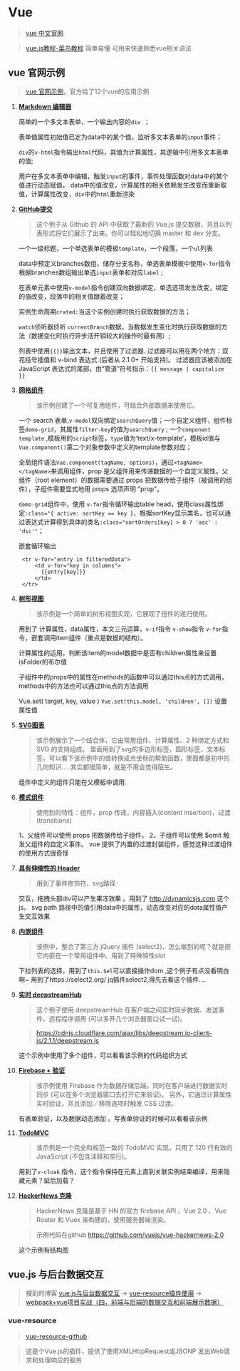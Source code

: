 # Vue 

> [vue 中文官网](https://cn.vuejs.org/) 

> [vue.js教程-菜鸟教程](http://www.runoob.com/vue2/vue-tutorial.html)  简单易懂 可用来快速熟悉vue相关语法


## vue 官网示例

> [vue 官网示例](https://cn.vuejs.org/v2/examples/)，官方给了12个vue的应用示例

1. **[Markdown 编辑器](https://cn.vuejs.org/v2/examples/index.html)**

   简单的一个多文本表单，一个输出内容的`div `；
   
   表单值属性初始值已定为data中的某个值，监听多文本表单的`input`事件；
   
   `div`的`v-html`指令输出`html`代码，其值为计算属性，其逻辑中引用多文本表单的值;
   
   用户在多文本表单中编辑，触发`input`的事件，事件处理函数对data中的某个值进行动态赋值，
   data中的值改变，计算属性的相关依赖发生改变而重新取值，计算属性改变，`div`中的`html`重新渲染
   
2. **[GitHub提交](https://cn.vuejs.org/v2/examples/commits.html)**

   >这个例子从 Github 的 API 中获取了最新的 Vue.js 提交数据，并且以列表形式将它们展示了出来。你可以轻松地切换 master 和 dev 分支。
   
   一个一级标题，一个单选表单的模板`template`，一个段落，一个`ul`列表
   
   data中预定义branches数组，储存分支名称，单选表单模板中使用`v-for`指令根据branches数组输出单选`input`表单和对应`label` ;
   
   在表单元素中使用`v-model`指令创建双向数据绑定，单选选项发生改变，绑定的值改变，段落中的相关值跟着改变；
   
   实例生命周期`crated:`当这个实例创建时执行获取数据的方法；
   
   `watch`侦听器侦听 `currentBranch`数据，当数据发生变化时执行获取数据的方法（数据变化时执行异步活开销较大的操作时最有用）;
   
   列表中使用`{{}}`输出文本，并且使用了过滤器.
   过滤器可以用在两个地方：双花括号插值和 v-bind 表达式 (后者从 2.1.0+ 开始支持)。
   过滤器应该被添加在 JavaScript 表达式的尾部，由“管道”符号指示：`{{ message | capitalize }}`
   
3. **[网格组件](https://cn.vuejs.org/v2/examples/grid-component.html)** 
   
   > 该示例创建了一个可复用组件，可结合外部数据来使用它。
   
   一个 search 表单,`v-model`双向绑定`searchQuery`值；一个自定义组件，组件标签`demo-grid`，其属性`filter-key`的值为`searchQuery` ;
   一个`component template` ,模板用的`script`标签，`type`值为‘text/x-template’，模板id值与`Vue.component()`第二个对象参数中定义的template参数对应；
   
   全局组件语法`Vue.component(tagName, options)`，通过`<tagName></tagName>`来调用组件，prop 是父组件用来传递数据的一个自定义属性。父组件（root element）的数据需要通过 props 把数据传给子组件（被调用的组件），子组件需要显式地用 props 选项声明 "prop"。
   
   `demo-grid`组件中，使用 `v-for`指令循环输出table head，使用class属性绑定`:class="{ active: sortKey == key }`，根据sortKey显示类名，也可以通过表达式计算得到具体的类名`:class="sortOrders[key] > 0 ? 'asc' : 'dsc'"`；
   
   嵌套循环输出
   
   ```
    <tr v-for="entry in filteredData">
        <td v-for="key in columns">
          {{entry[key]}}
        </td>
    </tr>
    ```
   
4. **[树形视图](https://cn.vuejs.org/v2/examples/tree-view.html)** 

   > 该示例是一个简单的树形视图实现，它展现了组件的递归使用。

    用到了 计算属性，data属性，本文三元运算，`v-if`指令 `v-show`指令 `v-for`指令，嵌套调用item组件（重点是数据的结构）。

    计算属性的运用，判断该item的model数据中是否有children属性来设置isFolder的布尔值

    子组件中的props中的属性在methods的函数中可以通过this点的方式调用，methods中的方法也可以通过this点的方法调用 

    Vue.set( target, key, value ) `Vue.set(this.model, 'children', [])` 设置属性值
    
5. **[SVG图表](https://cn.vuejs.org/v2/examples/svg.html)**

   > 该示例展示了一个结合体，它由常用组件、计算属性、2 种绑定方式和 SVG 的支持组成。
   里面用到了svg的多边形标签，圆形标签，文本标签，可以看下该示例中的值转换成点坐标的帮助函数，里面都是初中的几何知识.....其实都很简单，就是不用会觉得陌生。
   
    组件中定义的组件只能在父模板中调用. 

6. **[模式组件](https://cn.vuejs.org/v2/examples/modal.html)**

   > 使用到的特性：组件，prop 传递，内容插入(content insertion)，过渡 (transitions)
   
   1、父组件可以使用 props 把数据传给子组件。
   2、子组件可以使用 $emit 触发父组件的自定义事件。
   vue 提供了内置的过渡封装组件，感觉这种过渡组件的使用方式很奇怪
   
7. **[具有伸缩性的 Header](https://cn.vuejs.org/v2/examples/elastic-header.html)**

   > 用到了事件修饰符，svg路径
   
   交互，拖拽头部div可以产生果冻效果 。用到了 http://dynamicsjs.com  这个js。
   svg path 路径中的值引用data中的属性，动态改变对应的data属性值产生交互效果
   
8. **[内嵌组件 ](https://cn.vuejs.org/v2/examples/select2.html)**

   > 该例中，整合了第三方 jQuery 插件 (select2)，怎么做到的呢？就是把它内嵌在一个常用组件中。用到了特殊特性slot
   
    下拉列表的选择，用到了`this.$el`可以直接操作dom ,这个例子有点没看明白啊~  用到了https://select2.org/  jq插件select2,得先去看这个插件....
    
9. **[实时 deepstreamHub](https://cn.vuejs.org/v2/examples/deepstream.html)**

   > 这个例子使用 deepstreamHub 在客户端之间实时同步数据、发送事件、远程程序调用 (可以多开几个浏览器窗口试一试)。
   
   > https://cdnjs.cloudflare.com/ajax/libs/deepstream.io-client-js/2.1.1/deepstream.js
   
   这个示例中使用了多个组件，可以看看该示例的代码组织方式  
   
10. **[Firebase + 验证](https://cn.vuejs.org/v2/examples/firebase.html)**

    > 该示例使用 Firebase 作为数据存储后端，同时在客户端进行数据实时同步 (可以在多个浏览器窗口去打开它来验证)。
    另外，它通过计算属性实时验证，并且添加／移除选项时触发 CSS 过渡。
   
    有表单验证，以及数据动态添加  。写表单验证的时候可以看看该示例 

11. **[TodoMVC](https://cn.vuejs.org/v2/examples/todomvc.html)**

    > 该示例是一个完全和规范一致的 TodoMVC 实现，只用了 120 行有效的 JavaScript (不包含注释和空行)。
    
    用到了`v-cloak` 指令，这个指令保持在元素上直到关联实例结束编译，用来隐藏元素？延后加载？
    
12. **[HackerNews 克隆](https://cn.vuejs.org/v2/examples/hackernews.html)**

    > HackerNews 克隆是基于 HN 的官方 firebase API 、Vue 2.0 、Vue Router 和 Vuex 来构建的，使用服务器端渲染。
    
    > 示例代码在github https://github.com/vuejs/vue-hackernews-2.0
    
    这个示例有结构图
   
##  vue.js 与后台数据交互

   > 搜到的博客 [vue.js与后台数据交互](https://blog.csdn.net/qq_17505335/article/details/79137758) ->  [vue-resource插件使用](http://www.cnblogs.com/axl234/p/5899137.html) ->[ webpack+vue项目实战（四，前端与后端的数据交互和前端展示数据）](https://segmentfault.com/a/1190000010063757) 
   
### vue-resource

> [vue-resource-github](https://github.com/pagekit/vue-resource)

> 这是个Vue.js的插件，提供了使用XMLHttpRequest或JSONP 发出Web请求和处理响应的服务
   
   
   
   
